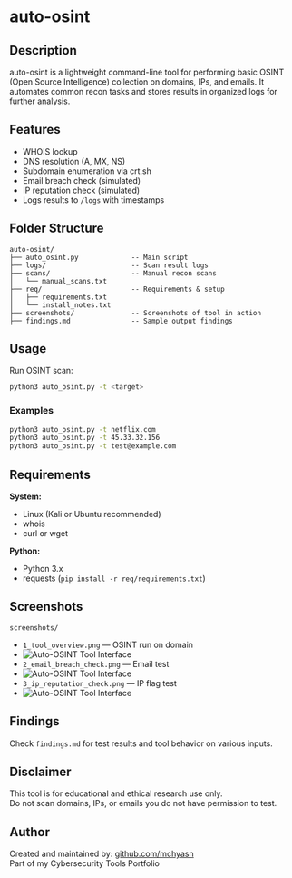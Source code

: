 # auto-osint

## Description

auto-osint is a lightweight command-line tool for performing basic OSINT (Open Source Intelligence) collection on domains, IPs, and emails. It automates common recon tasks and stores results in organized logs for further analysis.

## Features

- WHOIS lookup  
- DNS resolution (A, MX, NS)  
- Subdomain enumeration via crt.sh  
- Email breach check (simulated)  
- IP reputation check (simulated)  
- Logs results to `/logs` with timestamps  

## Folder Structure

```
auto-osint/
├── auto_osint.py             -- Main script
├── logs/                     -- Scan result logs
├── scans/                    -- Manual recon scans
│   └── manual_scans.txt
├── req/                      -- Requirements & setup
│   ├── requirements.txt
│   └── install_notes.txt
├── screenshots/              -- Screenshots of tool in action
├── findings.md               -- Sample output findings
```

## Usage

Run OSINT scan:

```bash
python3 auto_osint.py -t <target>
```

### Examples

```bash
python3 auto_osint.py -t netflix.com
python3 auto_osint.py -t 45.33.32.156
python3 auto_osint.py -t test@example.com
```

## Requirements

**System:**
- Linux (Kali or Ubuntu recommended)
- whois
- curl or wget

**Python:**
- Python 3.x
- requests (`pip install -r req/requirements.txt`)

## Screenshots

`screenshots/`  
- `1_tool_overview.png` — OSINT run on domain
- ![Auto-OSINT Tool Interface](https://raw.githubusercontent.com/mchyasn/auto-osint/main/screenshots/tool.png)  
- `2_email_breach_check.png` — Email test
- ![Auto-OSINT Tool Interface](https://raw.githubusercontent.com/mchyasn/auto-osint/main/screenshots/email.png) 
- `3_ip_reputation_check.png` — IP flag test
- ![Auto-OSINT Tool Interface](https://raw.githubusercontent.com/mchyasn/auto-osint/main/screenshots/ip.png) 

## Findings

Check `findings.md` for test results and tool behavior on various inputs.

## Disclaimer

This tool is for educational and ethical research use only.  
Do not scan domains, IPs, or emails you do not have permission to test.

## Author

Created and maintained by: [github.com/mchyasn](https://github.com/mchyasn)  
Part of my Cybersecurity Tools Portfolio
